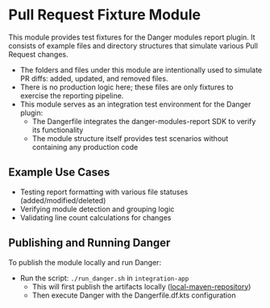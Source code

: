# Pull Request Fixture Module

This module provides test fixtures for the Danger modules report plugin. It consists of example files and directory
structures that simulate various Pull Request changes.

- The folders and files under this module are intentionally used to simulate PR diffs: added, updated, and removed
  files.
- There is no production logic here; these files are only fixtures to exercise the reporting pipeline.
- This module serves as an integration test environment for the Danger plugin:
    - The Dangerfile integrates the danger-modules-report SDK to verify its functionality
    - The module structure itself provides test scenarios without containing any production code

## Example Use Cases

- Testing report formatting with various file statuses (added/modified/deleted)
- Verifying module detection and grouping logic
- Validating line count calculations for changes

## Publishing and Running Danger

To publish the module locally and run Danger:

- Run the script: `./run_danger.sh` in `integration-app`
    - This will first publish the artifacts locally ([local-maven-repository](../build/local-maven-repository))
    - Then execute Danger with the Dangerfile.df.kts configuration